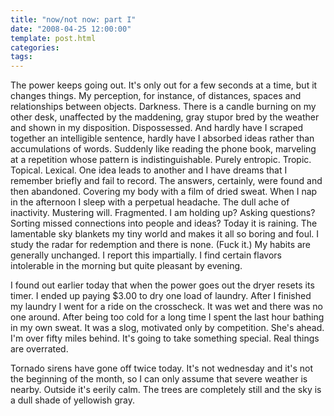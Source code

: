 ```yaml
---
title: "now/not now: part I"
date: "2008-04-25 12:00:00"
template: post.html
categories: 
tags: 
---
```


The power keeps going out. It's only out for a few seconds at a time, but it changes things. My perception, for instance, of distances, spaces and relationships between objects. Darkness. There is a candle burning on my other desk, unaffected by the maddening, gray stupor bred by the weather and shown in my disposition. Dispossessed. And hardly have I scraped together an intelligible sentence, hardly have I absorbed ideas rather than accumulations of words. Suddenly like reading the phone book, marveling at a repetition whose pattern is indistinguishable. Purely entropic. Tropic. Topical. Lexical. One idea leads to another and I have dreams that I remember briefly and fail to record. The answers, certainly, were found and then abandoned. Covering my body with a film of dried sweat. When I nap in the afternoon I sleep with a perpetual headache. The dull ache of inactivity. Mustering will. Fragmented. I am holding up? Asking questions? Sorting missed connections into people and ideas? Today it is raining. The lamentable sky blankets my tiny world and makes it all so boring and foul. I study the radar for redemption and there is none. (Fuck it.) My habits are generally unchanged. I report this impartially. I find certain flavors intolerable in the morning but quite pleasant by evening. 

I found out earlier today that when the power goes out the dryer resets its timer. I ended up paying $3.00 to dry one load of laundry. After I finished my laundry I went for a ride on the crosscheck. It was wet and there was no one around. After being too cold for a long time I spent the last hour bathing in my own sweat. It was a slog, motivated only by competition. She's ahead. I'm over fifty miles behind. It's going to take something special. Real things are overrated. 

Tornado sirens have gone off twice today. It's not wednesday and it's not the beginning of the month, so I can only assume that severe weather is nearby. Outside it's eerily calm. The trees are completely still and the sky is a dull shade of yellowish gray.